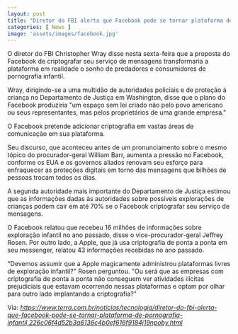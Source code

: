 ```yaml
---
layout: post
title: "Diretor do FBI alerta que Facebook pode se tornar plataforma de pornografia infantil"
categories: [ News ]
image: 'assets/images/facebook.jpg'
---
```


O diretor do FBI Christopher Wray disse nesta sexta-feira que a proposta do Facebook de criptografar seu serviço de mensagens transformaria a plataforma em realidade o sonho de predadores e consumidores de pornografia infantil.

 Wray, dirigindo-se a uma multidão de autoridades policiais e de proteção à criança no Departamento de Justiça em Washington, disse que o plano do Facebook produziria "um espaço sem lei criado não pelo povo americano ou seus representantes, mas pelos proprietários de uma grande empresa."

O Facebook pretende adicionar criptografia em vastas áreas de comunicação em sua plataforma.

Seu discurso, que aconteceu antes de um pronunciamento sobre o mesmo tópico do procurador-geral William Barr, aumenta a pressão no Facebook, conforme os EUA e os governos aliados renovam seu esforço para enfraquecer as proteções digitais em torno das mensagens que bilhões de pessoas trocam todos os dias.

<script async src="https://pagead2.googlesyndication.com/pagead/js/adsbygoogle.js"></script>
<!-- Informat -->
<ins class="adsbygoogle"
     style="display:block"
     data-ad-client="ca-pub-2838251107855362"
     data-ad-slot="2327980059"
     data-ad-format="auto"
     data-full-width-responsive="true"></ins>
<script>
(adsbygoogle = window.adsbygoogle || []).push({});
</script>

A segunda autoridade mais importante do Departamento de Justiça estimou que as informações dadas às autoridades sobre possíveis explorações de crianças podem cair em até 70% se o Facebook criptografar seu serviço de mensagens.

O Facebook relatou que recebeu 16 milhões de informações sobre exploração infantil no ano passado, disse o vice-procurador-geral Jeffrey Rosen. Por outro lado, a Apple, que já usa criptografia de ponta a ponta em seu messenger, relatou 43 informações recebidas no ano passado.

"Devemos assumir que a Apple magicamente administrou plataformas livres de exploração infantil?" Rosen perguntou. "Ou será que as empresas com criptografia de ponta a ponta não conseguem ver atividades ilícitas prejudiciais que estavam ocorrendo nessas plataformas e optam por olhar para outro lado implantando a criptografia?"

Via: *https://www.terra.com.br/noticias/tecnologia/diretor-do-fbi-alerta-que-facebook-pode-se-tornar-plataforma-de-pornografia-infantil,226c06f4d52b3a6136c4b0ef616f9184j19npoby.html*
<div id="46254-28"><script src="//ads.themoneytizer.com/s/gen.js?type=28"></script><script src="//ads.themoneytizer.com/s/requestform.js?siteId=46254&formatId=28"></script></div>
